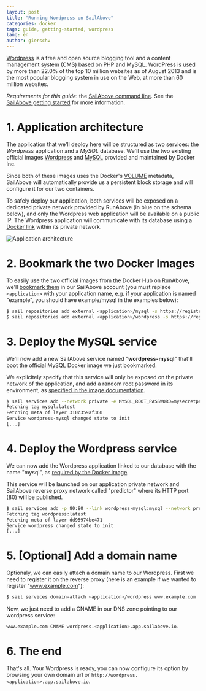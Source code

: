 ```yaml
---
layout: post
title: "Running Wordpress on SailAbove"
categories: docker
tags: guide, getting-started, wordpress
lang: en
author: gierschv
---
```


[Wordpress](http://wordpress.org) is a free and open source blogging tool and a
content management system (CMS) based on PHP and MySQL. WordPress is used by
more than 22.0% of the top 10 million websites as of August 2013 and is the most
popular blogging system in use on the Web, at more than 60 million websites.

*Requirements for this guide*: the
[SailAbove command line](https://pypi.python.org/pypi/sail/). See the
[SailAbove getting started](/kb/en/docker/getting-started-with-sailabove-docker.html)
for more information.

# 1. Application architecture

The application that we'll deploy here will be structured as two services: the
*Wordpress* application and a *MySQL* database. We'll use the two existing
official images [Wordpress](https://registry.hub.docker.com/_/wordpress/) and
[MySQL](https://registry.hub.docker.com/_/mysql/) provided and maintained by
Docker Inc.

Since both of these images uses the Docker's
[VOLUME](https://docs.docker.com/reference/builder/#volume) metadata, SailAbove
will automatically provide us a persistent block storage and will configure it
for our two containers.

To safely deploy our application, both services will be exposed on a dedicated
private network provided by RunAbove (in blue on the schema below), and only the
Wordpress web application will be available on a public IP. The Wordpress
application will communicate with its database using a
[Docker link](https://docs.docker.com/userguide/dockerlinks/) within its private
network.

![Application architecture](/kb/images/2015-01-14-running-wordpress-on-sailabove/containers.png)

# 2. Bookmark the two Docker Images

To easily use the two official images from the Docker Hub on RunAbove, we'll
[bookmark them](/kb/en/docker/boot-a-sailabove-container-from-a-docker-image-hosted-on-the-docker-hub.html)
in our SailAbove account (you must replace ```<application>``` with your
application name, e.g. if your application is named "example", you should have
example/mysql in the examples below):

```bash
$ sail repositories add external <application>/mysql -s https://registry.hub.docker.com/_/mysql/
$ sail repositories add external <application>/wordpress -s https://registry.hub.docker.com/_/wordpress/
```

# 3. Deploy the MySQL service

We'll now add a new SailAbove service named "**wordpress-mysql**" that'll boot
the official MySQL Docker image we just bookmarked.

We explicitely specify that this service will only be exposed on the private
network of the application, and add a random root password in its environment,
as [specified in the image documentation](https://registry.hub.docker.com/_/mysql/).

```bash
$ sail services add --network private -e MYSQL_ROOT_PASSWORD=mysecretpassword <application>/mysql wordpress-mysql
Fetching tag mysql:latest
Fetching meta of layer 310c359af360
Service wordpress-mysql changed state to init
[...]
```

# 4. Deploy the Wordpress service

We can now add the Wordpress application linked to our database with the name
"mysql", as [required by the Docker image](https://registry.hub.docker.com/_/wordpress/).

This service will be launched on our application private network and SailAbove
reverse proxy network called "predictor" where its HTTP port (80) will be
published.

```bash
$ sail services add -p 80:80 --link wordpress-mysql:mysql --network predictor --network private <application>/wordpress wordpress
Fetching tag wordpress:latest
Fetching meta of layer dd95974be471
Service wordpress changed state to init
[...]
```

# 5. [Optional] Add a domain name

Optionaly, we can easily attach a domain name to our Wordpress. First we need to
register it on the reverse proxy (here is an example if we wanted to register
"www.example.com"):

```bash
$ sail services domain-attach <application>/wordpress www.example.com
```

Now, we just need to add a CNAME in our DNS zone pointing to our wordpress
service:

```bash
www.example.com CNAME wordpress.<application>.app.sailabove.io.
```

# 6. The end

That's all. Your Wordpress is ready, you can now configure its option by
browsing your own domain url or
```http://wordpress.<application>.app.sailabove.io```.



